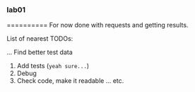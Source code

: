 ### lab01
==========
For now done with requests and getting results.

List of nearest TODOs:

... Find better test data
1. Add tests (`yeah sure...`)
2. Debug
3. Check code, make it readable
... etc.
